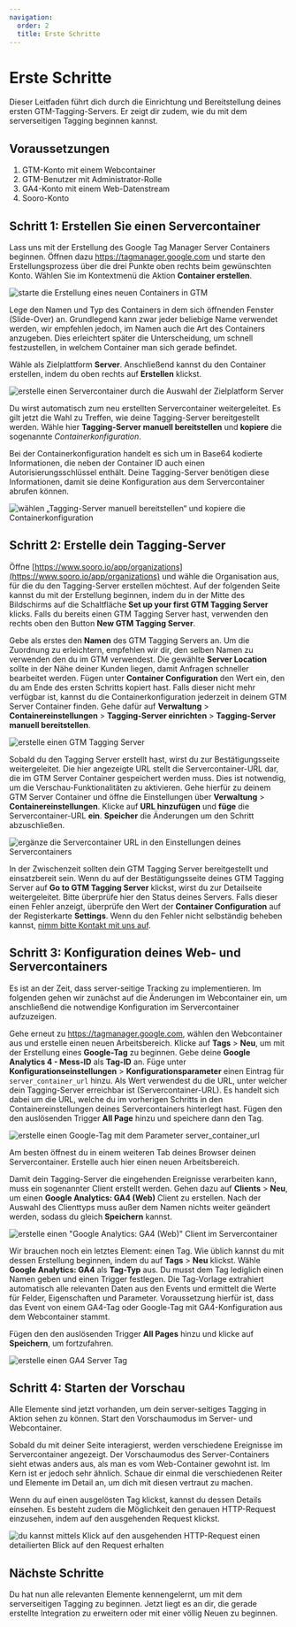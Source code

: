 ```yaml
---
navigation:
  order: 2
  title: Erste Schritte
---
```


# Erste Schritte

Dieser Leitfaden führt dich durch die Einrichtung und Bereitstellung deines ersten GTM-Tagging-Servers. Er zeigt dir zudem, wie du mit dem serverseitigen Tagging beginnen kannst.

## Voraussetzungen

1. GTM-Konto mit einem Webcontainer
2. GTM-Benutzer mit Administrator-Rolle
3. GA4-Konto mit einem Web-Datenstream
4. Sooro-Konto

## Schritt 1: Erstellen Sie einen Servercontainer

Lass uns mit der Erstellung des Google Tag Manager Server Containers beginnen. Öffnen dazu https://tagmanager.google.com und starte den Erstellungsprozess über die drei Punkte oben rechts beim gewünschten Konto. Wählen Sie im Kontextmenü die Aktion **Container erstellen**.

![starte die Erstellung eines neuen Containers in GTM](/assets/images/gtm-tagging-server-hosting/get-started/open-container-creation-dialog_2560x880.webp)

Lege den Namen und Typ des Containers in dem sich öffnenden Fenster (Slide-Over) an. Grundlegend kann zwar jeder beliebige Name verwendet werden, wir empfehlen jedoch, im Namen auch die Art des Containers anzugeben. Dies erleichtert später die Unterscheidung, um schnell festzustellen, in welchem Container man sich gerade befindet.

Wähle als Zielplattform **Server**. Anschließend kannst du den Container erstellen, indem du oben rechts auf **Erstellen** klickst.

![erstelle einen Servercontainer durch die Auswahl der Zielplatform Server](/assets/images/gtm-tagging-server-hosting/get-started/create-gtm-server-container_2560_1240.webp)

Du wirst automatisch zum neu erstellten Servercontainer weitergeleitet. Es gilt jetzt die Wahl zu Treffen, wie deine Tagging-Server bereitgestellt werden. Wähle hier **Tagging-Server manuell bereitstellen** und **kopiere** die sogenannte _Containerkonfiguration_.

Bei der Containerkonfiguration handelt es sich um in Base64 kodierte Informationen, die neben der Container ID auch einen Autorisierungsschlüssel enthält. Deine Tagging-Server benötigen diese Informationen, damit sie deine Konfiguration aus dem Servercontainer abrufen können.

![wählen „Tagging-Server manuell bereitstellen“ und kopiere die Containerkonfiguration](/assets/images/gtm-tagging-server-hosting/get-started/provision-of-tagging-servers_2560x1360.webp)

## Schritt 2: Erstelle dein Tagging-Server

Öffne [https://www.sooro.io/app/organizations](https://www.sooro.io/app/organizations) und wähle die Organisation aus, für die du den Tagging-Server erstellen möchtest. Auf der folgenden Seite kannst du mit der Erstellung beginnen, indem du in der Mitte des Bildschirms auf die Schaltfläche **Set up your first GTM Tagging Server** klicks. Falls du bereits einen GTM Tagging Server hast, verwenden den rechts oben den Button **New GTM Tagging Server**.

Gebe als erstes den **Namen** des GTM Tagging Servers an. Um die Zuordnung zu erleichtern, empfehlen wir dir, den selben Namen zu verwenden den du im GTM verwendest. Die gewählte **Server Location** sollte in der Nähe deiner Kunden liegen, damit Anfragen schneller bearbeitet werden. Fügen unter **Container Configuration** den Wert ein, den du am Ende des ersten Schritts kopiert hast. Falls dieser nicht mehr verfügbar ist, kannst du die Containerkonfiguration jederzeit in deinem GTM Server Container finden. Gehe dafür auf **Verwaltung** > **Containereinstellungen** > **Tagging-Server einrichten** > **Tagging-Server manuell bereitstellen**.

![erstelle einen GTM Tagging Server](/assets/images/gtm-tagging-server-hosting/get-started/create-gtm-tagging-server_2560x1440.webp)

Sobald du den Tagging Server erstellt hast, wirst du zur Bestätigungsseite weitergeleitet. Die hier angezeigte URL stellt die Servercontainer-URL dar, die im GTM Server Container gespeichert werden muss. Dies ist notwendig, um die Verschau-Funktionalitäten zu aktivieren. Gehe hierfür zu deinem GTM Server Container und öffne die Einstellungen über **Verwaltung** > **Containereinstellungen**. Klicke auf **URL hinzufügen** und **füge** die Servercontainer-URL **ein**. **Speicher** die Änderungen um den Schritt abzuschließen.

![ergänze die Servercontainer URL in den Einstellungen deines Servercontainers](/assets/images/gtm-tagging-server-hosting/get-started/add-tagging-server-url_2560x1570.webp)

In der Zwischenzeit sollten dein GTM Tagging Server bereitgestellt und einsatzbereit sein. Wenn du auf der Bestätigungsseite deines GTM Tagging Server auf **Go to GTM Tagging Server** klickst, wirst du zur Detailseite weitergeleitet. Bitte überprüfe hier den Status deines Servers. Falls dieser einen Fehler anzeigt, überprüfe den Wert der **Container Configuration** auf der Registerkarte **Settings**. Wenn du den Fehler nicht selbständig beheben kannst, [nimm bitte Kontakt mit uns auf](mailto:support@sooro.io?subject=Fehler%20bei%20der%20Konfiguration-%20GTM%20Tagging%20Server%20Hosting).

## Schritt 3: Konfiguration deines Web- und Servercontainers

Es ist an der Zeit, dass server-seitige Tracking zu implementieren. Im folgenden gehen wir zunächst auf die Änderungen im Webcontainer ein, um anschließend die notwendige Konfiguration im Servercontainer aufzuzeigen.

Gehe erneut zu https://tagmanager.google.com, wählen den Webcontainer aus und erstelle einen neuen Arbeitsbereich. Klicke auf **Tags** > **Neu**, um mit der Erstellung eines **Google-Tag** zu beginnen. Gebe deine **Google Analytics 4 - Mess-ID** als **Tag-ID** an. Füge unter **Konfigurationseinstellungen** > **Konfigurationsparameter** einen Eintrag für `server_container_url` hinzu. Als Wert verwendest du die URL, unter welcher dein Tagging-Server erreichbar ist (Servercontainer-URL). Es handelt sich dabei um die URL, welche du im vorherigen Schritts in den Containereinstellungen deines Servercontainers hinterlegt hast. Fügen den den auslösenden Trigger **All Page** hinzu und speichere dann den Tag.

![erstelle einen Google-Tag mit dem Parameter server_container_url](/assets/images/gtm-tagging-server-hosting/get-started/create-google-tag_2560x1970.webp)

Am besten öffnest du in einem weiteren Tab deines Browser deinen Servercontainer. Erstelle auch hier einen neuen Arbeitsbereich.

Damit dein Tagging-Server die eingehenden Ereignisse verarbeiten kann, muss ein sogenannter Client erstellt werden. Gehen dazu auf **Clients** > **Neu**, um einen **Google Analytics: GA4 (Web)** Client zu erstellen. Nach der Auswahl des Clienttyps muss außer dem Namen nichts weiter geändert werden, sodass du gleich **Speichern** kannst.

![erstelle einen "Google Analytics: GA4 (Web)" Client im Servercontainer](/assets/images/gtm-tagging-server-hosting/get-started/create-google-analytics-4-client_2560x1100.webp)

Wir brauchen noch ein letztes Element: einen Tag. Wie üblich kannst du mit dessen Erstellung beginnen, indem du auf **Tags** > **Neu** klickst. Wähle **Google Analytics: GA4** als **Tag-Typ** aus. Du musst dem Tag lediglich einen Namen geben und einen Trigger festlegen. Die Tag-Vorlage extrahiert automatisch alle relevanten Daten aus den Events und ermittelt die Werte für Felder, Eigenschaften und Parameter. Voraussetzung hierfür ist, dass das Event von einem GA4-Tag oder Google-Tag mit GA4-Konfiguration aus dem Webcontainer stammt.

Fügen den den auslösenden Trigger **All Pages** hinzu und klicke auf **Speichern**, um fortzufahren.

![erstelle einen GA4 Server Tag](/assets/images/gtm-tagging-server-hosting/get-started/create-google-analytics-4-page-view-at-server-side_2560x2100.webp)

## Schritt 4: Starten der Vorschau

Alle Elemente sind jetzt vorhanden, um dein server-seitiges Tagging in Aktion sehen zu können. Start den Vorschaumodus im Server- und Webcontainer.

Sobald du mit deiner Seite interagierst, werden verschiedene Ereignisse im Servercontainer angezeigt. Der Vorschaumodus des Server-Containers sieht etwas anders aus, als man es vom Web-Container gewohnt ist. Im Kern ist er jedoch sehr ähnlich. Schaue dir einmal die verschiedenen Reiter und Elemente im Detail an, um dich mit diesen vertraut zu machen.

Wenn du auf einen ausgelösten Tag klickst, kannst du dessen Details einsehen. Es besteht zudem die Möglichkeit den genauen HTTP-Request einzusehen, indem auf den ausgehenden Request klickst.

![du kannst mittels Klick auf den ausgehenden HTTP-Request einen detailierten Blick auf den Request erhalten](/assets/images/gtm-tagging-server-hosting/get-started/preview-mode-of-server-container_2560x1780.webp)

## Nächste Schritte

Du hat nun alle relevanten Elemente kennengelernt, um mit dem serverseitigen Tagging zu beginnen. Jetzt liegt es an dir, die gerade erstellte Integration zu erweitern oder mit einer völlig Neuen zu beginnen.

